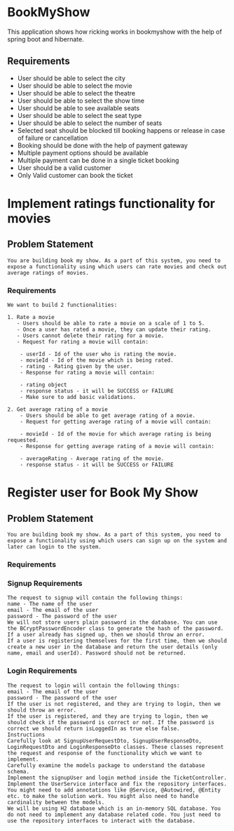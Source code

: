 # BookMyShow
This application shows how ricking works in bookmyshow with the help of spring boot and hibernate.

## Requirements
* User should be able to select the city
* User should be able to select the movie
* User should be able to select the theatre
* User should be able to select the show time
* User should be able to see available seats
* User should be able to select the seat type
* User should be able to select the number of seats
* Selected seat should be blocked till booking happens or release in case of failure or cancellation
* Booking should be done with the help of payment gateway
* Multiple payment options should be available
* Multiple payment can be done in a single ticket booking
* User should be a valid customer
* Only Valid customer can book the ticket

# Implement ratings functionality for movies
## Problem Statement
    You are building book my show. As a part of this system, you need to expose a functionality using which users can rate movies and check out average ratings of movies.

### Requirements
    We want to build 2 functionalities:

    1. Rate a movie
       - Users should be able to rate a movie on a scale of 1 to 5.
       - Once a user has rated a movie, they can update their rating.
       - Users cannot delete their rating for a movie.
       - Request for rating a movie will contain:
    
        - userId - Id of the user who is rating the movie.
        - movieId - Id of the movie which is being rated.
        - rating - Rating given by the user.
        - Response for rating a movie will contain:
    
        - rating object
        - response status - it will be SUCCESS or FAILURE
        - Make sure to add basic validations.
    
    2. Get average rating of a movie
        - Users should be able to get average rating of a movie.
        - Request for getting average rating of a movie will contain:
    
        - movieId - Id of the movie for which average rating is being requested.
        - Response for getting average rating of a movie will contain:
    
        - averageRating - Average rating of the movie.
        - response status - it will be SUCCESS or FAILURE

# Register user for Book My Show
## Problem Statement
    You are building book my show. As a part of this system, you need to expose a functionality using which users can sign up on the system and later can login to the system.

### Requirements
### Signup Requirements
    The request to signup will contain the following things:
    name - The name of the user
    email - The email of the user
    password - The password of the user
    We will not store users plain password in the database. You can use the BCryptPasswordEncoder class to generate the hash of the password.
    If a user already has signed up, then we should throw an error.
    If a user is registering themselves for the first time, then we should create a new user in the database and return the user details (only name, email and userId). Password should not be returned.
### Login Requirements
    The request to login will contain the following things:
    email - The email of the user
    password - The password of the user
    If the user is not registered, and they are trying to login, then we should throw an error.
    If the user is registered, and they are trying to login, then we should check if the password is correct or not. If the password is correct we should return isLoggedIn as true else false.
    Instructions
    Carefully look at SignupUserRequestDto, SignupUserResponseDto, LoginRequestDto and LoginResponseDto classes. These classes represent the request and response of the functionality which we want to implement.
    Carefully examine the models package to understand the database schema.
    Implement the signupUser and login method inside the TicketController.
    Implement the UserService interface and fix the repository interfaces.
    You might need to add annotations like @Service, @Autowired, @Entity etc. to make the solution work. You might also need to handle cardinality between the models.
    We will be using H2 database which is an in-memory SQL database. You do not need to implement any database related code. You just need to use the repository interfaces to interact with the database.